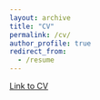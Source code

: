 ```yaml
---
layout: archive
title: "CV"
permalink: /cv/
author_profile: true
redirect_from:
  - /resume
---
```


<a href = "https://kritikhanna.github.io/cv.pdf" >Link to CV</a>


